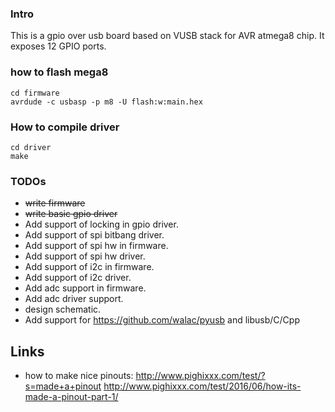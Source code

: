 ### Intro

This is a gpio over usb board based on VUSB stack for AVR atmega8 chip. It exposes 12 GPIO ports.

### how to flash mega8
`cd firmware`  
`avrdude -c usbasp -p m8 -U flash:w:main.hex`  

### How to compile driver
`cd driver`  
`make`  
### TODOs
 - ~~write firmware~~
 - ~~write basic gpio driver~~
 - Add support of locking in gpio driver.
 - Add support of spi bitbang driver.
 - Add support of spi hw in firmware.
 - Add support of spi hw driver.
 - Add support of i2c in firmware.
 - Add support of i2c driver.
 - Add adc support in firmware.
 - Add adc driver support.
 - design schematic.
 - Add support for https://github.com/walac/pyusb and libusb/C/Cpp  

## Links
 - how to make nice pinouts: http://www.pighixxx.com/test/?s=made+a+pinout
 http://www.pighixxx.com/test/2016/06/how-its-made-a-pinout-part-1/

